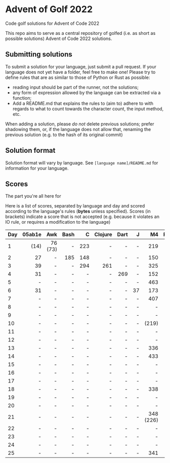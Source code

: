 # Advent of Golf 2022

Code golf solutions for Advent of Code 2022

This repo aims to serve as a central repository of golfed (i.e. as short as possible solutions) Advent of Code 2022 solutions.

## Submitting solutions

To submit a solution for your language, just submit a pull request. If your language does not yet have a folder, feel free to make one! Please try to define rules that are as similar to those of Python or Rust as possible:
- reading input should be part of the runner, not the solutions; 
- any form of expression allowed by the language can be extracted via a function;
- Add a README.md that explains the rules to (aim to) adhere to with regards to what to count towards the character count, the input method, etc.

When adding a solution, please *do not* delete previous solutions; prefer shadowing them, or, if the language does not allow that, renaming the previous solution (e.g. to the hash of its original commit)

## Solution format

Solution format will vary by language. See `[language name]/README.md` for information for your language.

## Scores

The part you're all here for

Here is a list of scores, separated by language and day and scored according to the language's rules (**bytes** unless specified). Scores (in brackets) indicate a score that is not accepted (e.g. because it violates an IO rule, or requires a modification to the language)

| Day | 05ab1e |     Awk | Bash |    C | Clojure | Dart |    J |        M4 | Perl | Python | Ruby | Rust |  Lua |
| --- | -----: | ------: | ---: | ---: | ------: | ---: | ---: | --------: | ---: | -----: | ---: | ---: | ---: |
| 1   |   (14) | 76 (73) |    - |  223 |       - |    - |    - |       219 |   63 |     88 |   64 |  147 |  136 |
| 2   |     27 |       - |  185 |  148 |       - |    - |    - |       150 |   89 |    117 |  202 |  222 |  142 |
| 3   |     39 |       - |    - |  294 |     261 |    - |    - |       325 |    - |    201 |    - |    - |    - |
| 4   |     31 |       - |    - |    - |       - |  269 |    - |       152 |    - |    106 |    - |    - |    - |
| 5   |      - |       - |    - |    - |       - |    - |    - |       463 |    - |    196 |    - |    - |    - |
| 6   |     31 |       - |    - |    - |       - |    - |   37 |       173 |    - |     69 |   61 |    - |    - |
| 7   |      - |       - |    - |    - |       - |    - |    - |       407 |    - |    183 |    - |    - |    - |
| 8   |      - |       - |    - |    - |       - |    - |    - |         - |    - |    282 |    - |    - |    - |
| 9   |      - |       - |    - |    - |       - |    - |    - |         - |    - |    233 |    - |    - |    - |
| 10  |      - |       - |    - |    - |       - |    - |    - |     (219) |    - |    135 |    - |    - |    - |
| 11  |      - |       - |    - |    - |       - |    - |    - |         - |    - |    271 |    - |    - |    - |
| 12  |      - |       - |    - |    - |       - |    - |    - |         - |    - |      - |    - |    - |    - |
| 13  |      - |       - |    - |    - |       - |    - |    - |       336 |    - |      - |    - |    - |    - |
| 14  |      - |       - |    - |    - |       - |    - |    - |       433 |    - |      - |    - |    - |    - |
| 15  |      - |       - |    - |    - |       - |    - |    - |         - |    - |      - |    - |    - |    - |
| 16  |      - |       - |    - |    - |       - |    - |    - |         - |    - |      - |    - |    - |    - |
| 17  |      - |       - |    - |    - |       - |    - |    - |         - |    - |      - |    - |    - |    - |
| 18  |      - |       - |    - |    - |       - |    - |    - |       338 |    - |      - |    - |    - |    - |
| 19  |      - |       - |    - |    - |       - |    - |    - |         - |    - |      - |    - |    - |    - |
| 20  |      - |       - |    - |    - |       - |    - |    - |         - |    - |      - |    - |    - |    - |
| 21  |      - |       - |    - |    - |       - |    - |    - | 348 (226) |    - |      - |    - |    - |    - |
| 22  |      - |       - |    - |    - |       - |    - |    - |         - |    - |      - |    - |    - |    - |
| 23  |      - |       - |    - |    - |       - |    - |    - |         - |    - |      - |    - |    - |    - |
| 24  |      - |       - |    - |    - |       - |    - |    - |         - |    - |      - |    - |    - |    - |
| 25  |      - |       - |    - |    - |       - |    - |    - |       341 |    - |      - |    - |    - |    - |
